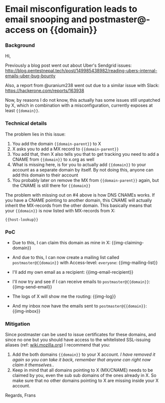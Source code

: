 # Email misconfiguration leads to email snooping and postmaster@-access on {{domain}}

### Background

Hi,

Previously a blog post went out about Uber's Sendgrid issues: http://blog.pentestnepal.tech/post/149985438982/reading-ubers-internal-emails-uber-bug-bounty

Also, a report from @uranium238 went out due to a similar issue with Slack: https://hackerone.com/reports/163938

Now, by reasons I do not know, this actually has some issues still unpatched by X, which in combination with a misconfiguration, currently exposes at least `{{domain}}`.

### Technical details 

The problem lies in this issue:

1. You add the domain `{{domain-parent}}` to X
2. X asks you to add a MX record to `{{domain-parent}}`
3. You add that, then X also tells you that to get tracking you need to add a CNAME from `{{domain}}` to x.org as well
4. What is missing here, is for you to actually add `{{domain}}` to your account as a separate domain by itself. By not doing this, anyone can add this domain to their account
5. You probably later on remove the MX from `{{domain-parent}}` again, but the CNAME is still there for `{{domain}}`

The problem with missing out on #4 above is how DNS CNAMEs works. If you have a CNAME pointing to another domain, this CNAME will actually inherit the MX-records from the other domain. This basically means that your `{{domain}}` is now listed with MX-records from X:

```
{{host-lookup}}
```

### PoC

* Due to this, I can claim this domain as mine in X:
{{img-claiming-domain}}

* And due to this, I can now create a mailing list called `postmaster@{{domain}}` with Access-level: `everyone`:
{{img-mailing-list}}

* I'll add my own email as a recipient:
{{img-email-recipient}}

* I'll now try and see if I can receive emails to `postmaster@{{domain}}`:
{{img-send-email}}

* The logs of X will show me the routing:
{{img-log}}

* And my inbox now have the emails sent to `postmaster@{{domain}}`:
{{img-inbox}}


### Mitigation

Since postmaster can be used to issue certificates for these domains, and since no one but you should have access to the whitelisted SSL-issuing aliases (ref: [wiki.mozilla.org](https://wiki.mozilla.org/CA:Problematic_Practices#Email_Address_Prefixes_for_DV_Certs)) I recommend that you:

1. Add the both domains `{{domain}}` to your X account. *I have removed it again so you can take it back, remember that anyone can right now claim it themselves.*. 
2. Keep in mind that all domains pointing to X (MX/CNAME) needs to be claimed by you, even the sub sub domains of the ones already in X. So make sure that no other domains pointing to X are missing inside your X account.

Regards,
Frans